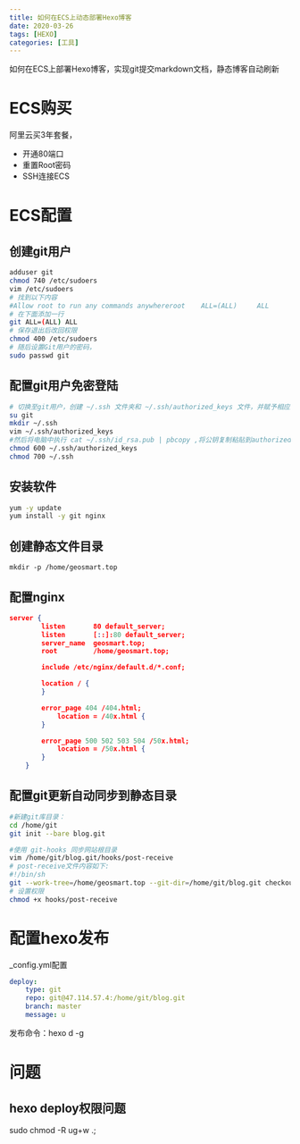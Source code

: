 ```yaml
---
title: 如何在ECS上动态部署Hexo博客
date: 2020-03-26
tags: [HEXO]
categories: [工具]
---
```


如何在ECS上部署Hexo博客，实现git提交markdown文档，静态博客自动刷新
<!-- more -->

# ECS购买
阿里云买3年套餐，

* 开通80端口
* 重置Root密码
*  SSH连接ECS

# ECS配置

## 创建git用户

```bash
adduser git
chmod 740 /etc/sudoers
vim /etc/sudoers
# 找到以下内容
#Allow root to run any commands anywhereroot    ALL=(ALL)     ALL
# 在下面添加一行
git ALL=(ALL) ALL
# 保存退出后改回权限
chmod 400 /etc/sudoers
# 随后设置Git用户的密码，
sudo passwd git
```

## 配置git用户免密登陆

```bash
# 切换至git用户，创建 ~/.ssh 文件夹和 ~/.ssh/authorized_keys 文件，并赋予相应的权限
su git
mkdir ~/.ssh
vim ~/.ssh/authorized_keys
#然后将电脑中执行 cat ~/.ssh/id_rsa.pub | pbcopy ,将公钥复制粘贴到authorized_keys
chmod 600 ~/.ssh/authorized_keys
chmod 700 ~/.ssh
```

## 安装软件
```bash
yum -y update
yum install -y git nginx
```

## 创建静态文件目录

```
mkdir -p /home/geosmart.top
```

## 配置nginx

```json
server {
        listen       80 default_server;
        listen       [::]:80 default_server;
        server_name  geosmart.top;
        root         /home/geosmart.top;

        include /etc/nginx/default.d/*.conf;

        location / {
        }

        error_page 404 /404.html;
            location = /40x.html {
        }

        error_page 500 502 503 504 /50x.html;
            location = /50x.html {
        }
    }
```
## 配置git更新自动同步到静态目录
```bash
#新建git库目录：
cd /home/git
git init --bare blog.git

#使用 git-hooks 同步网站根目录
vim /home/git/blog.git/hooks/post-receive
# post-receive文件内容如下:
#!/bin/sh
git --work-tree=/home/geosmart.top --git-dir=/home/git/blog.git checkout -f
# 设置权限
chmod +x hooks/post-receive
```

# 配置hexo发布
_config.yml配置

```yaml
deploy:
    type: git
    repo: git@47.114.57.4:/home/git/blog.git
    branch: master
    message: u
```

发布命令：hexo d -g


# 问题
## hexo deploy权限问题

sudo chmod -R ug+w .;